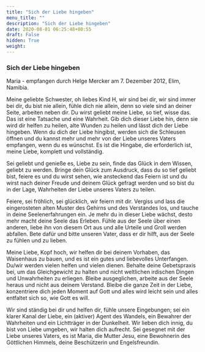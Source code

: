 ```yaml
---
title: "Sich der Liebe hingeben"
menu_title: ""
description: "Sich der Liebe hingeben"
date: 2020-08-01 06:25:48+00:55
draft: False
hidden: True
weight:
---
```

### Sich der Liebe hingeben

Maria - empfangen durch Helge Mercker am 7. Dezember 2012, Elim, Namibia.

Meine geliebte Schwester, oh liebes Kind H, wir sind bei dir, wir sind immer bei dir, du bist nie allein, fühle dich nie allein, denn so viele sind an deiner Seite, arbeiten neben dir. Du wirst geliebt meine Liebe, so tief, wisse das. Das ist eine Tatsache und eine Wahrheit. Gib dich dieser Liebe hin, denn sie wird dir helfen zu heilen, alte Wunden zu heilen und lässt dich der Liebe hingeben. Wenn du dich der Liebe hingibst, werden sich die Schleusen öffnen und du kannst mehr und mehr von der Liebe unseres Vaters empfangen, wenn du es wünschst. Es ist die Hingabe, die erforderlich ist, meine Liebe, komplett und vollständig.  

Sei geliebt und genieße es, Liebe zu sein, finde das Glück in dem Wissen, geliebt zu werden. Bringe dein Glück zum Ausdruck, dass du so tief geliebt bist, feiere es und du wirst sehen, wie ansteckend das Feiern ist und du wirst nach deiner Freude und deinem Glück gefragt werden und so bist du in der Lage, Wahrheiten der Liebe unseres Vaters zu teilen.  

Feiere, sei fröhlich, sei glücklich, wir feiern mit dir. Vergiss und lass die eingerosteten alten Muster des Gehirns und des Verstandes los, und tauche in deine Seelenerfahrungen ein. Je mehr du in dieser Liebe wächst, desto mehr macht deine Seele das Erleben. Fühle aus der Seele über einen anderen, liebe ihn von diesem Ort aus und alle Urteile und Groll werden abfallen. Bete dafür und bitte unseren Vater, dass er dir hilft, aus der Seele zu fühlen und zu lieben.

Meine Liebe, Kopf hoch, wir helfen dir bei deinem Vorhaben, das Waisenhaus zu bauen, und es ist ein gutes und liebevolles Unterfangen. Du/wir werden vielen helfen und vielen dienen. Behalte deine Gebetspraxis bei, um das Gleichgewicht zu halten und nicht weltlichen irdischen Dingen und Unwahrheiten zu erliegen. Bleibe ausgeglichen, arbeite aus der Seele heraus und nicht aus deinem Verstand. Bleibe die ganze Zeit in der Liebe, konzentriere dich jeden Moment auf Gott und alles wird leicht sein und alles entfaltet sich so, wie Gott es will.

Wir sind ständig bei dir und helfen dir, fühle unsere Eingebungen; sei ein klarer Kanal der Liebe, ein (aktiver) Agent des Wandels, ein Bewahrer der Wahrheiten und ein Lichtträger in der Dunkelheit. Wir lieben dich innig, du bist von Liebe umgeben, wir halten dich aufrecht. Sei gesegnet mit der Liebe unseres Vaters, es ist Maria, die Mutter Jesu, eine Bewohnerin des Göttlichen Himmels, deine Beschützerin und Engelsfreundin.
